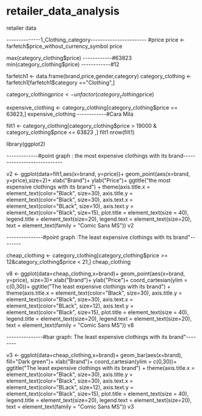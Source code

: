 # retailer_data_analysis
retailer data 

--------------1_Clothing_category-----------------------
#price
price <- farfetch$price_without_currency_symbol
price

max(category_clothing$price)  ------------#63823
min(category_clothing$price)  ------------#12

farfetch1 <- data.frame(brand,price,gender,category)
category_clothing <- farfetch1[farfetch1$category =="Clothing",]


category_clothing$price <- unfactor(category_clothing$price)


expensive_clothing <- category_clothing[category_clothing$price == 63823,]
expensive_clothing          ------------#Cara Mila



filt1 <- category_clothing[category_clothing$price > 19000 & category_clothing$price <= 63823 ,]
filt1
nrow(filt1)

library(ggplot2)

-------------#point graph : the most expensive clothings with its brand----------------------------

v2 <- ggplot(data=filt1,aes(x=brand, y=price))+
  geom_point(aes(x=brand, y=price),size=2)+
  xlab("Brand")+
  ylab("Price")+
  ggtitle("the most expensive clothings with its brand") +
  theme(axis.title.x = element_text(color="Black", size=30),
        axis.title.y = element_text(color="Black", size=30),
        axis.text.x = element_text(color="BLack", size=10),
        axis.text.y = element_text(color="Black", size=15),
        plot.title = element_text(size = 40),
        legend.title = element_text(size=20),
        legend.text = element_text(size=20),
        text = element_text(family = "Comic Sans MS"))
v2

---------------#point graph :The least expensive clothings with its brand"--------

cheap_clothing <- category_clothing[category_clothing$price >= 12&category_clothing$price < 21,]
cheap_clothing

v8 <- ggplot(data=cheap_clothing,x=brand)+
  geom_point(aes(x=brand, y=price), size=3)+
  xlab("Brand")+
  ylab("Price")+
  coord_cartesian(ylim = c(0,30))+
  ggtitle("The least expensive clothings with its brand") +
  theme(axis.title.x = element_text(color="Black", size=30),
        axis.title.y = element_text(color="Black", size=30),
        axis.text.x = element_text(color="BLack", size=12),
        axis.text.y = element_text(color="Black", size=15),
        plot.title = element_text(size = 40),
        legend.title = element_text(size=20),
        legend.text = element_text(size=20),
        text = element_text(family = "Comic Sans MS"))
v8

---------------#bar graph: The least expensive clothings with its brand"--------

v3 <- ggplot(data=cheap_clothing,x=brand)+
  geom_bar(aes(x=brand), fill="Dark green")+
  xlab("Brand")+
  coord_cartesian(ylim = c(0,30))+
  ggtitle("The least expensive clothings with its brand") +
  theme(axis.title.x = element_text(color="Black", size=30),
        axis.title.y = element_text(color="Black", size=30),
        axis.text.x = element_text(color="BLack", size=12),
        axis.text.y = element_text(color="Black", size=15),
        plot.title = element_text(size = 40),
        legend.title = element_text(size=20),
        legend.text = element_text(size=20),
        text = element_text(family = "Comic Sans MS"))
v3

